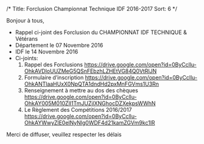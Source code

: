 /*
Title: Forclusion Championnat Technique IDF 2016-2017
Sort: 6
*/

Bonjour à tous,
* Rappel ci-joint des Forclusion du CHAMPIONNAT IDF TECHNIQUE & Vétérans
* Département le 07 Novembre 2016
* IDF le 14 Novembre 2016
* Ci-joints:
  1. Rappel des Forclusions
     https://drive.google.com/open?id=0ByCcllu-OhkAVDloUUZMeG5QSnFEbzhLZHEtVG84Q0VtRlJN
  2. Formulaire d’inscription
     https://drive.google.com/open?id=0ByCcllu-OhkANTlaaHUxX0NpQTA1dndHd2pxMnFGVms1U3Rn
  3. Renseignement à mettre au dos des chèques
     https://drive.google.com/open?id=0ByCcllu-OhkAY005M010ZlI1TmJUZjlXNGhocDZXekpsWWhN
  4. Le Règlement des Compétitions 2016/2017
     https://drive.google.com/open?id=0ByCcllu-OhkAYWwyZlE0elNyNlg0WDF4d21kamZGVm9kc1lR

Merci de diffuser, veuillez respecter les délais
